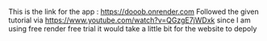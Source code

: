 This is the link for the app : https://dooob.onrender.com
Followed the given tutorial via https://www.youtube.com/watch?v=QGzgE7jWDxk
since I am using free render free trial it would take a little bit for the website to depoly
